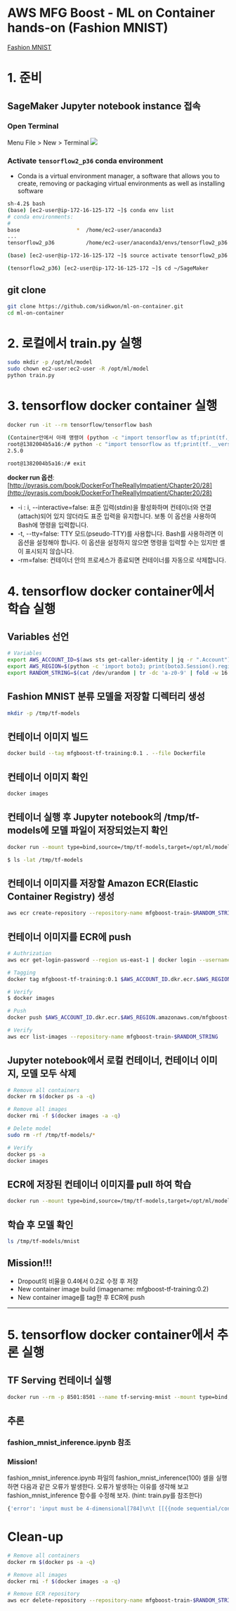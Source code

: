 # AWS MFG Boost - ML on Container hands-on (Fashion MNIST)
[Fashion MNIST](https://github.com/zalandoresearch/fashion-mnist)

# 1. 준비

## SageMaker Jupyter notebook instance 접속

### Open Terminal

Menu File > New > Terminal
![](image/open-terminal.png)

### Activate **`tensorflow2_p36`** conda environment

- Conda is a virtual environment manager, a software that allows you to create, removing or packaging virtual environments as well as installing software

```bash
sh-4.2$ bash
(base) [ec2-user@ip-172-16-125-172 ~]$ conda env list
# conda environments:
#
base                  *  /home/ec2-user/anaconda3
...
tensorflow2_p36          /home/ec2-user/anaconda3/envs/tensorflow2_p36

(base) [ec2-user@ip-172-16-125-172 ~]$ source activate tensorflow2_p36

(tensorflow2_p36) [ec2-user@ip-172-16-125-172 ~]$ cd ~/SageMaker
```

## git clone

```bash
git clone https://github.com/sidkwon/ml-on-container.git
cd ml-on-container
```

# 2. 로컬에서 train.py 실행

```bash
sudo mkdir -p /opt/ml/model
sudo chown ec2-user:ec2-user -R /opt/ml/model
python train.py
```

# 3. tensorflow docker container 실행

```bash
docker run -it --rm tensorflow/tensorflow bash

(Container안에서 아래 명령어 (python -c "import tensorflow as tf;print(tf.__version__)") 수행)
root@1382004b5a16:/# python -c "import tensorflow as tf;print(tf.__version__)"
2.5.0

root@1382004b5a16:/# exit
```

**docker run 옵션**: [http://pyrasis.com/book/DockerForTheReallyImpatient/Chapter20/28](http://pyrasis.com/book/DockerForTheReallyImpatient/Chapter20/28)

- -i : i, --interactive=false: 표준 입력(stdin)을 활성화하며 컨테이너와 연결(attach)되어 있지 않더라도 표준 입력을 유지합니다. 보통 이 옵션을 사용하여 Bash에 명령을 입력합니다.
- -t, --tty=false: TTY 모드(pseudo-TTY)를 사용합니다. Bash를 사용하려면 이 옵션을 설정해야 합니다. 이 옵션을 설정하지 않으면 명령을 입력할 수는 있지만 셸이 표시되지 않습니다.
- -rm=false: 컨테이너 안의 프로세스가 종료되면 컨테이너를 자동으로 삭제합니다.

# 4. tensorflow docker container에서 학습 실행

## Variables 선언

```bash
# Variables
export AWS_ACCOUNT_ID=$(aws sts get-caller-identity | jq -r ".Account")
export AWS_REGION=$(python -c 'import boto3; print(boto3.Session().region_name)')
export RANDOM_STRING=$(cat /dev/urandom | tr -dc 'a-z0-9' | fold -w 16 | head -n 1)
```

## Fashion MNIST 분류 모델을 저장할 디렉터리 생성

```bash
mkdir -p /tmp/tf-models
```

## 컨테이너 이미지 빌드

```bash
docker build --tag mfgboost-tf-training:0.1 . --file Dockerfile
```

## 컨테이너 이미지 확인

```bash
docker images
```

## 컨테이너 실행 후 Jupyter notebook의 /tmp/tf-models에 모델 파일이 저장되었는지 확인

```bash
docker run --mount type=bind,source=/tmp/tf-models,target=/opt/ml/model mfgboost-tf-training:0.1

$ ls -lat /tmp/tf-models
```

## 컨테이너 이미지를 저장할 Amazon ECR(Elastic Container Registry) 생성

```bash
aws ecr create-repository --repository-name mfgboost-train-$RANDOM_STRING
```

## 컨테이너 이미지를 ECR에 push

```bash
# Authrization
aws ecr get-login-password --region us-east-1 | docker login --username AWS --password-stdin $AWS_ACCOUNT_ID.dkr.ecr.$AWS_REGION.amazonaws.com

# Tagging
docker tag mfgboost-tf-training:0.1 $AWS_ACCOUNT_ID.dkr.ecr.$AWS_REGION.amazonaws.com/mfgboost-train-$RANDOM_STRING:0.1

# Verify
$ docker images

# Push
docker push $AWS_ACCOUNT_ID.dkr.ecr.$AWS_REGION.amazonaws.com/mfgboost-train-$RANDOM_STRING:0.1

# Verify
aws ecr list-images --repository-name mfgboost-train-$RANDOM_STRING
```

## Jupyter notebook에서 로컬 컨테이너, 컨테이너 이미지, 모델 모두 삭제

```bash
# Remove all containers
docker rm $(docker ps -a -q)

# Remove all images
docker rmi -f $(docker images -a -q)

# Delete model
sudo rm -rf /tmp/tf-models/*

# Verify
docker ps -a
docker images
```

## ECR에 저장된 컨테이너 이미지를 pull 하여 학습

```bash
docker run --mount type=bind,source=/tmp/tf-models,target=/opt/ml/model $AWS_ACCOUNT_ID.dkr.ecr.$AWS_REGION.amazonaws.com/mfgboost-train-$RANDOM_STRING:0.1
```

## 학습 후 모델 확인

```bash
ls /tmp/tf-models/mnist
```
<!-- blank line -->

## Mission!!!
- Dropout의 비율을 0.4에서 0.2로 수정 후 저장
- New container image build (imagename: mfgboost-tf-training:0.2)
- New container image를 tag한 후 ECR에 push

<!-- blank line -->
----
<!-- blank line -->

# 5. tensorflow docker container에서 추론 실행

## TF Serving 컨테이너 실행

```bash
docker run --rm -p 8501:8501 --name tf-serving-mnist --mount type=bind,source=/tmp/tf-models/mnist,target=/models/mnist -e MODEL_NAME=mnist tensorflow/serving
```

## 추론

### fashion_mnist_inference.ipynb 참조
### Mission!
fashion_mnist_inference.ipynb 파일의 fashion_mnist_inference(100) 셀을 실행하면 다음과 같은 오류가 발생한다. 오류가 발생하는 이유를 생각해 보고 fashion_mnist_inference 함수를 수정해 보자. (hint: train.py를 참조한다)

```bash
{'error': 'input must be 4-dimensional[784]\n\t [[{{node sequential/conv2d/Relu}}]]'}
```

# Clean-up

```bash
# Remove all containers
docker rm $(docker ps -a -q)

# Remove all images
docker rmi -f $(docker images -a -q)

# Remove ECR repository
aws ecr delete-repository --repository-name mfgboost-train-$RANDOM_STRING
```
